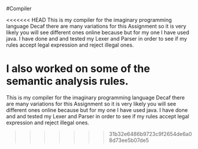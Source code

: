 #Compiler

<<<<<<< HEAD
This is my compiler for the imaginary programming language Decaf there are many variations for this Assignment so it is very likely you will see different ones online because but for my one I have used java. I have done and and tested my Lexer and Parser in order to see if my rules accept legal expression and reject illegal ones.

I also worked on some of the semantic analysis rules.
=======
This is my compiler for the imaginary programming language Decaf there are many variations for this Assignment so it is very likely you will see different ones online because but for my one I have used java.
I have done and and tested my Lexer and Parser in order to see if my rules accept legal expression and reject illegal ones.
>>>>>>> 31b32e6486b9723c9f2654de6a08d73ee5b07de5
